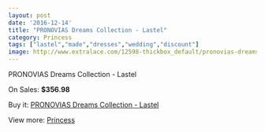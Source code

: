 ```yaml
---
layout: post
date: '2016-12-14'
title: "PRONOVIAS Dreams Collection - Lastel"
category: Princess
tags: ["lastel","made","dresses","wedding","discount"]
image: http://www.extralace.com/12598-thickbox_default/pronovias-dreams-collection-lastel.jpg
---
```

PRONOVIAS Dreams Collection - Lastel

On Sales: **$356.98**
<a href="https://www.extralace.com/princess/5915-pronovias-dreams-collection-lastel.html"><amp-img layout="responsive" width="600" height="600" src="//www.extralace.com/12598-thickbox_default/pronovias-dreams-collection-lastel.jpg" alt="PRONOVIAS Dreams Collection - Lastel 0" /></a>

Buy it: [PRONOVIAS Dreams Collection - Lastel](https://www.extralace.com/princess/5915-pronovias-dreams-collection-lastel.html "PRONOVIAS Dreams Collection - Lastel")

View more: [Princess](https://www.extralace.com/6-princess "Princess")